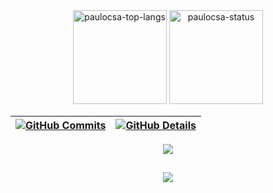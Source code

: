 <div align="center">
   <img
      alt="paulocsa-top-langs"
      src="https://github-readme-stats.vercel.app/api/top-langs/?username=paulocsa&show_icons=true&theme=github_dark&layout=compact&langs_count=10"
      height="150em">
   <img
      alt="paulocsa-status"
      src="https://github-readme-stats.vercel.app/api?username=paulocsa&show_icons=true&theme=github_dark&count_private=true&include_all_commits"
      height="150em">
</div>

  
 | [![GitHub Commits](http://github-profile-summary-cards.vercel.app/api/cards/productive-time?username=paulocsa&theme=dracula&utcOffset=-3)](https://github.com/vn7n24fzkq/github-profile-summary-cards) | [![GitHub Details](http://github-profile-summary-cards.vercel.app/api/cards/profile-details?username=paulocsa&theme=dracula)](https://github.com/vn7n24fzkq/github-profile-summary-cards) |  
 | ----------- | ----------- |


 
  <div align="center" >
<a href="https://skillicons.dev"   >
  <img src="https://skillicons.dev/icons?i=git,vscode,visualstudio,figma,javascript,css,html,react,nodejs,express,github,bootstrap,php,mysql,java,c,cs,cpp,laravel,latex,npm,arduino,jquery" />
</a>
  <br />

  </div>

 
##
   <div align="center" >
     <img src="https://github-profile-trophy.vercel.app/?username=paulocsa&row=1&column=6&theme=dracula&margin-w=15&margin-h=15"/>
  </div>
  
 






 
  
  

  



